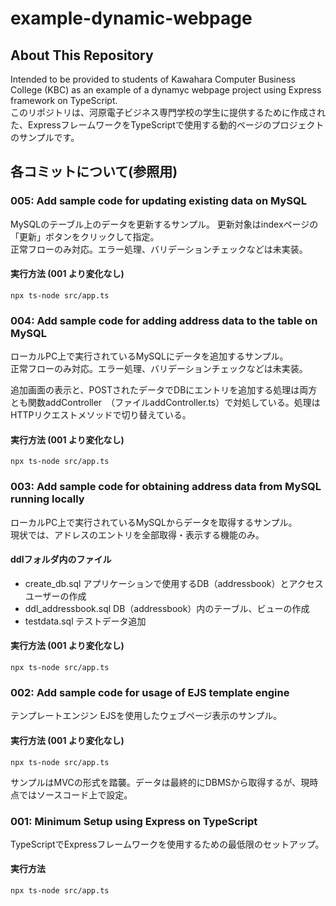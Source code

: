 # example-dynamic-webpage
## About This Repository
Intended to be provided to students of Kawahara Computer Business College (KBC) as an example of a dynamyc webpage project using Express framework on TypeScript.  
このリポジトリは、河原電子ビジネス専門学校の学生に提供するために作成された、ExpressフレームワークをTypeScriptで使用する動的ページのプロジェクトのサンプルです。

## 各コミットについて(参照用)
### 005: Add sample code for updating existing data on MySQL 
MySQLのテーブル上のデータを更新するサンプル。
更新対象はindexページの「更新」ボタンをクリックして指定。   
正常フローのみ対応。エラー処理、バリデーションチェックなどは未実装。  

#### 実行方法 (001 より変化なし)
```
npx ts-node src/app.ts
```

### 004: Add sample code for adding address data to the table on MySQL 
ローカルPC上で実行されているMySQLにデータを追加するサンプル。   
正常フローのみ対応。エラー処理、バリデーションチェックなどは未実装。  
  
追加画面の表示と、POSTされたデータでDBにエントリを追加する処理は両方とも関数addController　（ファイルaddController.ts）で対処している。処理はHTTPリクエストメソッドで切り替えている。

#### 実行方法 (001 より変化なし)
```
npx ts-node src/app.ts
```


### 003: Add sample code for obtaining address data from MySQL running locally 
ローカルPC上で実行されているMySQLからデータを取得するサンプル。  
現状では、アドレスのエントリを全部取得・表示する機能のみ。  

#### ddlフォルダ内のファイル
- create_db.sql  アプリケーションで使用するDB（addressbook）とアクセスユーザーの作成
- ddl_addressbook.sql  DB（addressbook）内のテーブル、ビューの作成
- testdata.sql  テストデータ追加

#### 実行方法 (001 より変化なし)
```
npx ts-node src/app.ts
```

### 002: Add sample code for usage of EJS template engine 
テンプレートエンジン EJSを使用したウェブページ表示のサンプル。
#### 実行方法 (001 より変化なし)
```
npx ts-node src/app.ts
```
サンプルはMVCの形式を踏襲。データは最終的にDBMSから取得するが、現時点ではソースコード上で設定。


### 001: Minimum Setup using Express on TypeScript 
TypeScriptでExpressフレームワークを使用するための最低限のセットアップ。
#### 実行方法
```
npx ts-node src/app.ts
```


